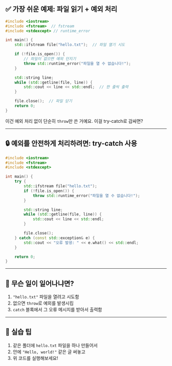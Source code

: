## ✅ 가장 쉬운 예제: 파일 읽기 + 예외 처리

```cpp
#include <iostream>
#include <fstream>  // fstream
#include <stdexcept> // runtime_error

int main() {
    std::ifstream file("hello.txt");  // 파일 열기 시도

    if (!file.is_open()) {
        // 파일이 없으면 예외 던지기
        throw std::runtime_error("파일을 열 수 없습니다!");
    }

    std::string line;
    while (std::getline(file, line)) {
        std::cout << line << std::endl;  // 한 줄씩 출력
    }

    file.close();  // 파일 닫기
    return 0;
}
```

이건 예외 처리 없이 단순히 `throw`만 쓴 거예요. 이걸 try-catch로 감싸면?

---

## 🔒 예외를 안전하게 처리하려면: try-catch 사용

```cpp
#include <iostream>
#include <fstream>
#include <stdexcept>

int main() {
    try {
        std::ifstream file("hello.txt");
        if (!file.is_open()) {
            throw std::runtime_error("파일을 열 수 없습니다!");
        }

        std::string line;
        while (std::getline(file, line)) {
            std::cout << line << std::endl;
        }

        file.close();
    } catch (const std::exception& e) {
        std::cout << "오류 발생: " << e.what() << std::endl;
    }

    return 0;
}
```

---

## 📌 무슨 일이 일어나냐면?

1. `"hello.txt"` 파일을 열려고 시도함
2. 없으면 `throw`로 예외를 발생시킴
3. `catch` 블록에서 그 오류 메시지를 받아서 출력함

---

## 📁 실습 팁

1. 같은 폴더에 `hello.txt` 파일을 하나 만들어서
2. 안에 `"Hello, world!"` 같은 글 써놓고
3. 위 코드를 실행해보세요!
